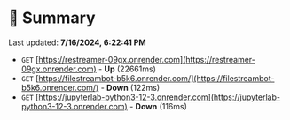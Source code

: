 # 📖 Summary
Last updated: **7/16/2024, 6:22:41 PM**

- `GET` [https://restreamer-09gx.onrender.com](https://restreamer-09gx.onrender.com) - **Up** (22661ms)
- `GET` [https://filestreambot-b5k6.onrender.com/](https://filestreambot-b5k6.onrender.com/) - **Down** (122ms)
- `GET` [https://jupyterlab-python3-12-3.onrender.com](https://jupyterlab-python3-12-3.onrender.com) - **Down** (116ms)
